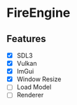 # FireEngine

## Features

- [X] SDL3
- [X] Vulkan
- [X] ImGui
- [X] Window Resize
- [ ] Load Model
- [ ] Renderer
